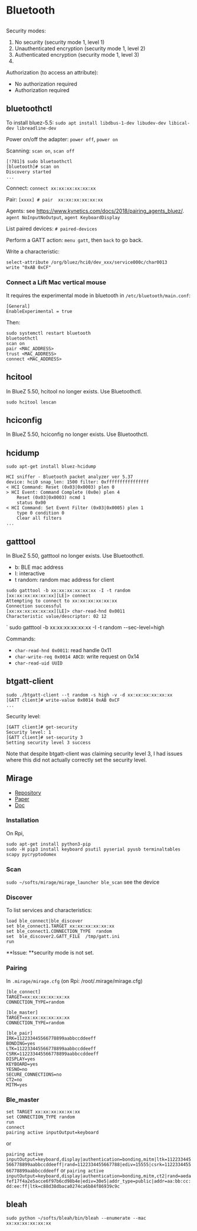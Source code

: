 # Bluetooth

##

Security modes:

1. No security (security mode 1, level 1)
2. Unauthenticated encryption (security mode 1, level 2)
3. Authenticated encryption (security mode 1, level 3)
4. 


Authorization (to access an attribute):

- No authorization required
- Authorization required


## bluetoothctl

To install bluez-5.5: `sudo apt install libdbus-1-dev libudev-dev libical-dev libreadline-dev`

Power on/off the adapter: `power off`, `power on`

Scanning: `scan on`, `scan off`

```
[!781]$ sudo bluetoothctl
[bluetooth]# scan on
Discovery started
...
```

Connect: `connect xx:xx:xx:xx:xx:xx`

Pair: `[xxxx] # pair  xx:xx:xx:xx:xx:xx`

Agents: see https://www.kynetics.com/docs/2018/pairing_agents_bluez/. `agent NoInputNoOutput`, `agent KeyboardDisplay`

List paired devices: `# paired-devices`

Perform a GATT action: `menu gatt`, then `back` to go back.

Write a characteristic:

```
select-attribute /org/bluez/hci0/dev_xxx/service000c/char0013
write "0xAB 0xCF"
```

### Connect a Lift Mac vertical mouse

It requires the experimental mode in bluetooth in  `/etc/bluetooth/main.conf`:

```
[General]
EnableExperimental = true
```

Then:

```
sudo systemctl restart bluetooth
bluetoothctl
scan on
pair <MAC_ADDRESS>
trust <MAC_ADDRESS>
connect <MAC_ADDRESS>
```




## hcitool

In BlueZ 5.50, hcitool no longer exists. Use Bluetoothctl.

```
sudo hcitool lescan
```


## hciconfig

In BlueZ 5.50, hciconfig no longer exists. Use Bluetoothctl.

## hcidump

`sudo apt-get install bluez-hcidump`

```
HCI sniffer - Bluetooth packet analyzer ver 5.37
device: hci0 snap_len: 1500 filter: 0xffffffffffffffff
< HCI Command: Reset (0x03|0x0003) plen 0
> HCI Event: Command Complete (0x0e) plen 4
    Reset (0x03|0x0003) ncmd 1
    status 0x00
< HCI Command: Set Event Filter (0x03|0x0005) plen 1
    type 0 condition 0
    Clear all filters
...
```

## gatttool

In BlueZ 5.50, gatttool no longer exists. Use Bluetoothctl.

- b: BLE mac address
- I: interactive
- t random: random mac address for client

```
sudo gatttool -b xx:xx:xx:xx:xx:xx -I -t random
[xx:xx:xx:xx:xx:xx][LE]> connect
Attempting to connect to xx:xx:xx:xx:xx:xx
Connection successful
[xx:xx:xx:xx:xx:xx][LE]> char-read-hnd 0x0011
Characteristic value/descriptor: 02 12 
```

` sudo gatttool -b xx:xx:xx:xx:xx:xx -I -t random --sec-level=high

Commands:

- `char-read-hnd 0x0011`: read handle 0x11
- `char-write-req 0x0014 ABCD`: write request on 0x14
- `char-read-uid UUID`


## btgatt-client

```
sudo ./btgatt-client --t random -s high -v -d xx:xx:xx:xx:xx:xx
[GATT client]# write-value 0x0014 0xAB 0xCF
...
```

Security level:

```
[GATT client]# get-security
Security level: 1
[GATT client]# set-security 3
Setting security level 3 success
```
Note that despite btgatt-client was claiming security level 3, I had issues where this did not actually correctly set the security level.

## Mirage

- [Repository](https://redmine.laas.fr/projects/mirage)
- [Paper](https://www.sstic.org/media/SSTIC2019/SSTIC-actes/mirage_un_framework_offensif_pour_laudit_du_blueto/SSTIC2019-Slides-mirage_un_framework_offensif_pour_laudit_du_bluetooth_low_energy-alata_auriol_roux_cayre_nicomette.pdf)
- [Doc](http://homepages.laas.fr/rcayre/mirage-documentation/index.html)

### Installation

On Rpi,

```
sudo apt-get install python3-pip
sudo -H pip3 install keyboard psutil pyserial pyusb terminaltables scapy pycryptodomex
```

### Scan

`sudo ~/softs/mirage/mirage_launcher ble_scan` see the device

### Discover

To list services and characteristics:

```
load ble_connect|ble_discover
set ble_connect1.TARGET xx:xx:xx:xx:xx:xx
set ble_connect1.CONNECTION_TYPE  random
set  ble_discover2.GATT_FILE  /tmp/gatt.ini
run
```

**Issue: **security mode is not set.

### Pairing

In `.mirage/mirage.cfg` (on Rpi: /root/.mirage/mirage.cfg)

```
[ble_connect]
TARGET=xx:xx:xx:xx:xx:xx
CONNECTION_TYPE=random

[ble_master]
TARGET=xx:xx:xx:xx:xx:xx
CONNECTION_TYPE=random

[ble_pair]
IRK=112233445566778899aabbccddeeff
BONDING=yes
LTK=112233445566778899aabbccddeeff
CSRK=112233445566778899aabbccddeeff
DISPLAY=yes
KEYBOARD=yes
YESNO=no
SECURE_CONNECTIONS=no
CT2=no
MITM=yes
```

### Ble_master

```
set TARGET xx:xx:xx:xx:xx:xx
set CONNECTION_TYPE random
run
connect
pairing active inputOutput=keyboard
```

or

`pairing active inputOutput=keyboard,display|authentication=bonding,mitm|ltk=112233445566778899aabbccddeeff|rand=1122334455667788|ediv=15555|csrk=112233445566778899aabbccddeeff` or `pairing active inputOutput=keyboard,display|authentication=bonding,mitm,ct2|rand=aedafef17f4a2e5acce6f97b6cd98b4e|ediv=30e5|addr_type=public|addr=aa:bb:cc:dd:ee:ff|ltk=c88d38dbaca0274ca6b84f86939c9c`


## bleah

`sudo python ~/softs/bleah/bin/bleah --enumerate --mac xx:xx:xx:xx:xx:xx`
